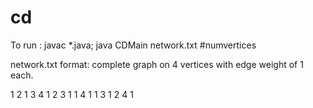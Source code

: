 # cd
To run : 
javac *.java; java CDMain network.txt #numvertices

network.txt format: complete graph on 4 vertices with edge weight of 1 each.

1 2 1
3 4 1
2 3 1
1 4 1
1 3 1
2 4 1
